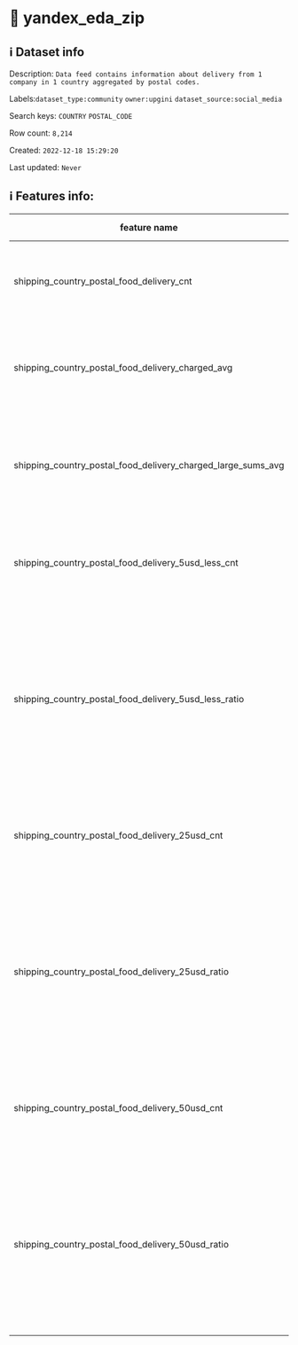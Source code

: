 # 📖 yandex_eda_zip 
## ℹ️ Dataset info 
Description: `Data feed contains information about delivery from 1 company in 1 country aggregated by postal codes.` 

Labels:`dataset_type:community` `owner:upgini` `dataset_source:social_media` 

Search keys: `COUNTRY` `POSTAL_CODE`

Row count: `8,214`

Created: `2022-12-18 15:29:20` 

Last updated: `Never` 

## ℹ️ Features info:
|feature name|feature type|descrition|
|---|---|---|
|shipping_country_postal_food_delivery_cnt|INTEGER|Number of delivery orders in the postal code for a month|
|shipping_country_postal_food_delivery_charged_avg|FLOAT|Average total cost of delivery orders in the postal code for a month|
|shipping_country_postal_food_delivery_charged_large_sums_avg|FLOAT|Average total cost of 25+USD delivery orders in the postal code for a month|
|shipping_country_postal_food_delivery_5usd_less_cnt|INTEGER|Number of 5 USD and less delivery orders in the postal code for a month|
|shipping_country_postal_food_delivery_5usd_less_ratio|FLOAT|Ratio (Number of 5 USD and less delivery orders in the postal code for a month)/ Number of delivery orders in the postal code for a month|
|shipping_country_postal_food_delivery_25usd_cnt|INTEGER|Number of 25+ USD delivery orders in the postal code for a month|
|shipping_country_postal_food_delivery_25usd_ratio|FLOAT|Ratio (Number of 25+ USD delivery orders in the postal code for a month)/ Number of delivery orders in the postal code for a month|
|shipping_country_postal_food_delivery_50usd_cnt|INTEGER|Number of 50+ USD delivery orders in the postal code for a month|
|shipping_country_postal_food_delivery_50usd_ratio|FLOAT|Ratio (Number of 50+ USD delivery orders in the postal code for a month)/ Number of delivery orders in the postal code for a month|
